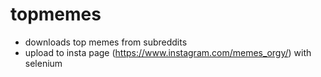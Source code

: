 # topmemes
- downloads top memes from subreddits
- upload to insta page (https://www.instagram.com/memes_orgy/) with selenium
